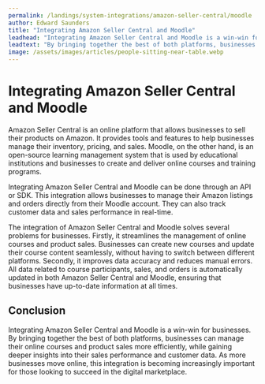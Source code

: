 ```yaml
---
permalink: /landings/system-integrations/amazon-seller-central/moodle
author: Edward Saunders
title: "Integrating Amazon Seller Central and Moodle"
leadhead: "Integrating Amazon Seller Central and Moodle is a win-win for businesses"
leadtext: "By bringing together the best of both platforms, businesses can manage their online courses and product sales more efficiently, while gaining deeper insights into their sales performance and customer data. As more businesses move online, this integration is becoming increasingly important for those looking to succeed in the digital marketplace."
image: /assets/images/articles/people-sitting-near-table.webp
---
```

<div class="arttext">    <h1>Integrating Amazon Seller Central and Moodle</h1>
    <p>Amazon Seller Central is an online platform that allows businesses to sell their products on Amazon. It provides tools and features to help businesses manage their inventory, pricing, and sales. Moodle, on the other hand, is an open-source learning management system that is used by educational institutions and businesses to create and deliver online courses and training programs.</p>
    <p>Integrating Amazon Seller Central and Moodle can be done through an API or SDK. This integration allows businesses to manage their Amazon listings and orders directly from their Moodle account. They can also track customer data and sales performance in real-time.</p>
    <p>The integration of Amazon Seller Central and Moodle solves several problems for businesses. Firstly, it streamlines the management of online courses and product sales. Businesses can create new courses and update their course content seamlessly, without having to switch between different platforms. Secondly, it improves data accuracy and reduces manual errors. All data related to course participants, sales, and orders is automatically updated in both Amazon Seller Central and Moodle, ensuring that businesses have up-to-date information at all times.</p>
    <h2>Conclusion</h2>
    <p>Integrating Amazon Seller Central and Moodle is a win-win for businesses. By bringing together the best of both platforms, businesses can manage their online courses and product sales more efficiently, while gaining deeper insights into their sales performance and customer data. As more businesses move online, this integration is becoming increasingly important for those looking to succeed in the digital marketplace.</p>
</div>